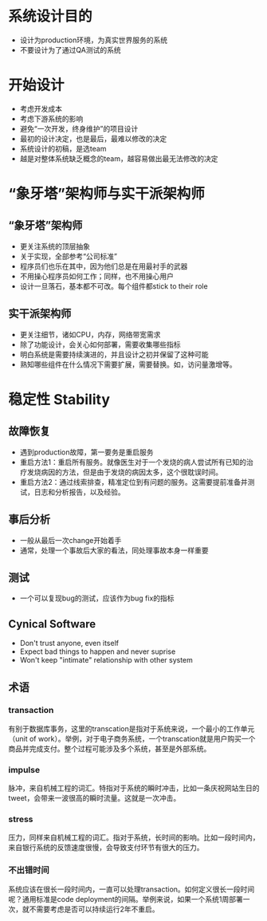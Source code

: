 # 系统设计目的
* 设计为production环境，为真实世界服务的系统
* 不要设计为了通过QA测试的系统

# 开始设计
* 考虑开发成本
* 考虑下游系统的影响
* 避免“一次开发，终身维护”的项目设计
* 最初的设计决定，也是最后，最难以修改的决定
* 系统设计的初稿，是选team
* 越是对整体系统缺乏概念的team，越容易做出最无法修改的决定

# “象牙塔”架构师与实干派架构师
## “象牙塔”架构师
* 更关注系统的顶层抽象
* 关于实现，全部参考“公司标准”
* 程序员们也乐在其中，因为他们总是在用最衬手的武器
* 不用操心程序员如何工作；同样，也不用操心用户
* 设计一旦落石，基本都不可改。每个组件都stick to their role
## 实干派架构师
* 更关注细节，诸如CPU，内存，网络带宽需求
* 除了功能设计，会关心如何部署，需要收集哪些指标
* 明白系统是需要持续演进的，并且设计之初并保留了这种可能
* 熟知哪些组件在什么情况下需要扩展，需要替换。如，访问量激增等。

# 稳定性 Stability
## 故障恢复
* 遇到production故障，第一要务是重启服务
* 重启方法1：重启所有服务。就像医生对于一个发烧的病人尝试所有已知的治疗发烧病因的方法，但是由于发烧的病因太多，这个很耽误时间。
* 重启方法2：通过线索排查，精准定位到有问题的服务。这需要提前准备并测试，日志和分析报告，以及经验。
## 事后分析
* 一般从最后一次change开始着手
* 通常，处理一个事故后大家的看法，同处理事故本身一样重要
## 测试
* 一个可以复现bug的测试，应该作为bug fix的指标
## Cynical Software
* Don't trust anyone, even itself
* Expect bad things to happen and never suprise
* Won't keep "intimate" relationship with other system
## 术语
### transaction
有别于数据库事务，这里的transcation是指对于系统来说，一个最小的工作单元（unit of work）。举例，对于电子商务系统，一个transcation就是用户购买一个商品并完成支付。整个过程可能涉及多个系统，甚至是外部系统。
### impulse
脉冲，来自机械工程的词汇。特指对于系统的瞬时冲击，比如一条庆祝网站生日的tweet，会带来一波很高的瞬时流量。这就是一次冲击。
### stress
压力，同样来自机械工程的词汇。指对于系统，长时间的影响。比如一段时间内，来自银行系统的反馈速度很慢，会导致支付环节有很大的压力。
### 不出错时间
系统应该在很长一段时间内，一直可以处理transaction。如何定义很长一段时间呢？通用标准是code deployment的间隔。举例来说，如果一个系统1周部署一次，就不需要考虑是否可以持续运行2年不重启。
